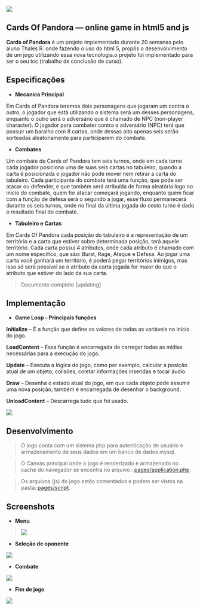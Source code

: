 ![](http://i.imgur.com/oBORJaY.png)

## Cards Of Pandora — online game in html5 and js

**Cards of Pandora** é um projeto implementado durante 20 semanas pelo aluno Thales R. onde fazendo o uso do html 5, propôs o desenvolvimento de um jogo utilizando essa nova tecnologia.o projeto foi implementado para ser o seu tcc (trabalho de conclusão de curso).

## Especificações

- **Mecanica Principal**

Em Cards of Pandora teremos dois personagens que jogaram um contra o outro, o jogador que está utilizando o sistema será um desses personagens, enquanto o outro será o adversário que é chamado de NPC (non-player character). O jogador para combater contra o adversário (NPC) terá que possuir um baralho com 8 cartas, onde dessas oito apenas seis serão sorteadas aleatoriamente para participarem do combate.

- **Combates**

Um combate de Cards of Pandora tem seis turnos, onde em cada turno cada jogador posiciona uma de suas seis cartas no tabuleiro, quando a carta é posicionada o jogador não pode mover nem retirar a carta do tabuleiro. Cada participante do combate terá uma função, que pode ser atacar ou defender, e que também será atribuída de forma aleatória logo no inicio do combate, quem for atacar começará jogando, enquanto quem ficar com a função de defesa será o segundo a jogar, esse fluxo permanecerá durante os seis turnos, onde no final da última jogada do cesto turno é dado o resultado final do combate.

- **Tabuleiro e Cartas**


Em Cards Of Pandora cada posição do tabuleiro é a representação de um território e a carta que estiver sobre determinada posição, terá aquele território. Cada carta possui 4 atributos, onde cada atributo é chamado com um nome especifico, que são: Burst, Rage, Ataque e Defesa.
Ao jogar uma carta você ganhará um território, é poderá pegar territórios inimigos, mas isso só será possível se o atributo da carta jogada for maior do que o atributo que estiver do lado da sua carta.

> Documento completo [updating]  

## Implementação

- **Game Loop - Principais funções**

**Initialize** – É a função que define os valores de todas as variáveis no início do jogo.

**LoadContent** – Essa função é encarregada de carregar todas as mídias necessárias para a execução do jogo.

**Update** – Executa a lógica do jogo, como por exemplo, calcular a posição atual de um objeto, colisões, coletar informações inseridas e tocar áudio.

**Draw** – Desenha o estado atual do jogo, em que cada objeto pode assumir uma nova posição, também é encarregada de desenhar o background.

**UnloadContent** – Descarrega tudo que foi usado.

![](http://i.imgur.com/yZst6ih.jpg)

## Desenvolvimento
> O jogo conta com um sistema php para autenticação de usuário e armazenamento de seus dados em um banco de dados mysql.

> O Canvas principal onde o jogo é renderizado e armazenado no cache do navegador se encontra no arquivo : [pages/application.php](https://github.com/thankd/Cards-Of-Pandora/blob/master/pages/application.php). 

> Os arquivos (js) do jogo estão comentados e podem ser vistos na pasta: [pages/script](https://github.com/thankd/Cards-Of-Pandora/tree/master/pages/Script). 

## Screenshots

- **Menu**

>![](http://i.imgur.com/ONdEtlp.jpg)

- **Seleção de oponente**

![](http://i.imgur.com/LPWwdMC.jpg)

- **Combate**

![](http://i.imgur.com/3JzmiME.jpg)

- **Fim de jogo**

![](http://i.imgur.com/cbgmxcd.jpg)

